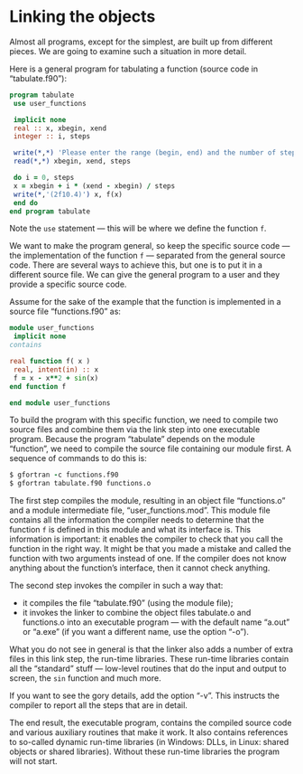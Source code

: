 

# Linking the objects


Almost all programs, except for the simplest, are built up from
different pieces. We are going to examine such a situation in
more detail.


Here is a general program for tabulating a function (source code in
“tabulate.f90”):



```f
program tabulate
 use user_functions

 implicit none
 real :: x, xbegin, xend
 integer :: i, steps

 write(*,*) 'Please enter the range (begin, end) and the number of steps:'
 read(*,*) xbegin, xend, steps

 do i = 0, steps
 x = xbegin + i * (xend - xbegin) / steps
 write(*,'(2f10.4)') x, f(x)
 end do
end program tabulate

```


Note the `use` statement — this will be where we define the function `f`.


We want to make the program general, so keep the
specific source code — the implementation of the function `f` —
separated from the general source code. There are several ways to
achieve this, but one is to put it in a different source file. We can
give the general program to a user and they provide a specific source code.


Assume for the sake of the example that the function is implemented in a
source file “functions.f90” as:



```f
module user_functions
 implicit none
contains

real function f( x )
 real, intent(in) :: x
 f = x - x**2 + sin(x)
end function f

end module user_functions

```


To build the program with this specific function, we need to compile two
source files and combine them via the link step into one executable
program. Because the program “tabulate” depends on the module
“function”, we need to compile the source file containing our module
first. A sequence of commands to do this is:



```f
$ gfortran -c functions.f90
$ gfortran tabulate.f90 functions.o

```


The first step compiles the module, resulting in an object file
“functions.o” and a module intermediate file, “user_functions.mod”. This module
file contains all the information the compiler needs to determine that
the function `f` is defined in this module and what its interface is. This
information is important: it enables the compiler to check that you call
the function in the right way. It might be that you made a mistake and
called the function with two arguments instead of one. If the compiler
does not know anything about the function’s interface, then it cannot
check anything.


The second step invokes the compiler in such a way that:


* it compiles the file “tabulate.f90” (using the module file);
* it invokes the linker to combine the object files tabulate.o and functions.o into an
executable program — with the default name “a.out” or “a.exe” (if you
want a different name, use the option “-o”).


What you do not see in general is that the linker also adds a number of
extra files in this link step, the run-time libraries. These run-time
libraries contain all the “standard” stuff — low-level routines that do
the input and output to screen, the `sin` function and much more.


If you want to see the gory details, add the option “-v”. This instructs
the compiler to report all the steps that are in detail.


The end result, the executable program, contains the compiled source
code and various auxiliary routines that make it work. It also contains
references to so-called dynamic run-time libraries (in Windows: DLLs, in
Linux: shared objects or shared libraries). Without these run-time
libraries the program will not start.











